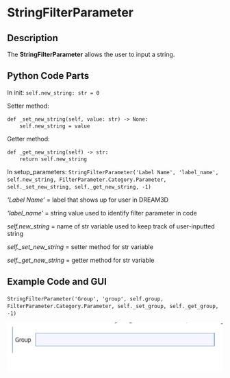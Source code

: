 # StringFilterParameter

## Description

The **StringFilterParameter** allows the user to input a string.


## Python Code Parts

In init: `self.new_string: str = 0`

Setter method:
```
def _set_new_string(self, value: str) -> None:
	self.new_string = value
```
Getter method:
```
def _get_new_string(self) -> str:
	return self.new_string
```

In setup_parameters: `StringFilterParameter('Label Name', 'label_name', self.new_string, FilterParameter.Category.Parameter, self._set_new_string, self._get_new_string, -1)`

*‘Label Name’* = label that shows up for user in DREAM3D

*‘label_name’* = string value used to identify filter parameter in code

*self.new_string* = name of str variable used to keep track of user-inputted string

*self._set_new_string* = setter method for str variable

*self._get_new_string* = getter method for str variable

## Example Code and GUI

`StringFilterParameter('Group', 'group', self.group, FilterParameter.Category.Parameter, self._set_group, self._get_group, -1)`

![string_gui](Images/group_gui.png)
